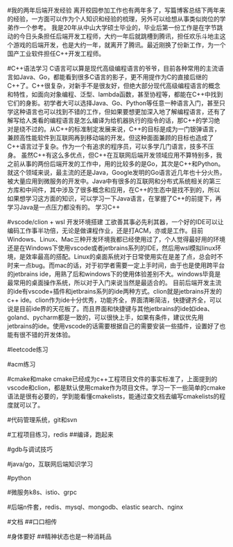 #我的两年后端开发经验
离开校园参加工作也有两年多了，写篇博客总结下两年来的经验，一方面可以作为个人知识和经验的梳理，另外可以给想从事类似岗位的学弟作一个参考。
我是20年从中山大学硕士毕业的，毕业后第一份工作是在字节跳动的今日头条担任后端开发工程师，大约一年后就跳槽到腾讯，担任欢乐斗地主这个游戏的后端开发，也是大约一年，就离开了腾讯。最近刚换了份新工作，为一个国产工业软件担任C++开发工程师。

#C++语法学习
C语言可以算是现代高级编程语言的爷爷，目前各种常用的主流语言如Java、Go，都能看到很多C语言的影子，更不用提作为C的直接后继的C++了。C++很复杂，对新手不是很友好，但绝大部分现代高级编程语言的概念和特性，如面向对象编程、泛型、lambda函数，甚至协程等，都能在C++中找到它们的身影。初学者大可以选择Java、Go、Python等任意一种语言入门，甚至只学这种语言也可以找到不错的工作，但如果要想更加深入地了解编程语言，还有了解写给人类看的编程语言是怎么编译为给机器执行的指令的话，那C++的学习绝对是绕不过的。从C++的标准制定发展来说，C++的目标是成为一门银弹语言，兼顾高性能软件到互联网再到移动端的开发。但这种面面兼顾的目标也造成了C++语言过于复杂。作为一个有追求的程序员，可以多学几门语言，技多不压身。
虽然C++有这么多优点，但C++在互联网后端开发领域应用不算特别多，我之前从事的两份后端开发的工作中，用的比较多的是Go，其次是C++和Python。就这个领域来说，最主流的还是Java，Google发明的Go语言近几年也十分火热，被大量应用到微服务的开发中。Java中有很多的互联网和分布式系统相关的第三方库和中间件，其中涉及了很多概念和应用，在C++的生态中是找不到的，所以如果想学习这方面的知识，可以学习一下Java语言，在掌握了C++的前提下，再学习Java是一点压力都没有的。
学习C++

#vscode/clion + wsl 开发环境搭建
工欲善其事必先利其器，一个好的IDE可以让编码工作事半功倍，无论是做课程作业，还是打ACM，亦或是工作。目前Windows、Linux、Mac三种开发环境我都已经使用过了，个人觉得最好用的环境还是在Windows下使用vscode或者jetbrains系列的IDE，然后用wsl模拟linux环境，是效率最高的搭配。Linux的桌面系统对于日常使用实在是差了点，总会时不时来一点bug。而mac的话，对于初学者需要一定上手时间，由于也是使用跨平台的jetbrains ide，用熟了后和windows下的使用体验差别不大。windows毕竟是最常用的桌面操作系统，所以对于入门来说当然是最适合的。
目前后端开发主流的ide有vscode+插件和jetbrains系列的ide两种方式。clion就是jetbrains开发的c++ ide。clion作为ide十分优秀，功能齐全，界面清晰简洁，快捷键齐全，可以说是目前ide界的天花板了。而且界面和快捷键与其他jetbrains的ide如idea、goland、pycharm都是一致的，可以很快上手，如果有条件，建议优先用jetbrains的ide。使用vscode的话需要根据自己的需要安装一些插件，设置好了也能有很不错的开发体验。

#leetcode练习

#acm练习

#cmake和make
cmake已经成为c++工程项目文件的事实标准了，上面提到的vscode和clion，都是默认使用cmake作为项目文件。学习一下一些简单的cmake语法是很有必要的，学到能看懂cmakelists，能通过查文档去编写cmakelists的程度就可以了。

#代码管理系统，git和svn

#工程项目练习，redis
##编译，跑起来

#gdb与调试技巧

#java/go，互联网后端知识学习

#python

#微服务k8s、istio、grpc

#后端n件套，redis、mysql、mongodb、elastic search、nginx

#文档
##口口相传

#身体要好
##精神状态也是一种消耗品